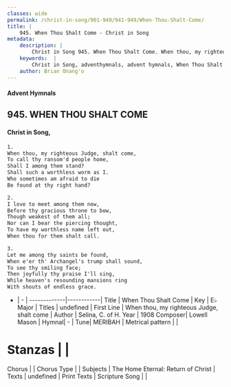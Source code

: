 ```yaml
---
classes: wide
permalink: /christ-in-song/901-949/941-949/When-Thou-Shalt-Come/
title: |
    945. When Thou Shalt Come - Christ in Song
metadata:
    description: |
        Christ in Song 945. When Thou Shalt Come. When thou, my righteous Judge, shalt come, To call thy ransom'd people home, Shall I among them stand? Shall such a worthless worm as I. Who sometimes am afraid to die Be found at thy right hand?
    keywords:  |
        Christ in Song, adventhymnals, advent hymnals, When Thou Shalt Come, When thou, my righteous Judge, shalt come. 
    author: Brian Onang'o
---
```


#### Advent Hymnals
## 945. WHEN THOU SHALT COME
####  Christ in Song,

```txt
1.
When thou, my righteous Judge, shalt come,
To call thy ransom'd people home,
Shall I among them stand?
Shall such a worthless worm as I.
Who sometimes am afraid to die
Be found at thy right hand?

2.
I love to meet among them now,
Before thy gracious throne to bow,
Though weakest of them all;
Nor can I bear the piercing thought,
To have my worthless name left out,
When thou for them shalt call.

3.
Let me among thy saints be found,
When e'er th' Archangel's trump shall sound,
To see thy smiling face;
Then joyfully thy praise I'll sing,
While heaven's resounding mansions ring
With shouts of endless grace.

```

- |   -  |
-------------|------------|
Title | When Thou Shalt Come |
Key | E♭ Major |
Titles | undefined |
First Line | When thou, my righteous Judge, shalt come |
Author | Selina, C. of H.
Year | 1908
Composer| Lowell Mason |
Hymnal|  - |
Tune| MERIBAH |
Metrical pattern | |
# Stanzas |  |
Chorus |  |
Chorus Type |  |
Subjects | The Home Eternal: Return of Christ |
Texts | undefined |
Print Texts | 
Scripture Song |  |
    
